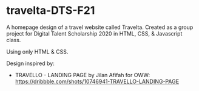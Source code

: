 # travelta-DTS-F21
A homepage design of a travel website called Travelta. Created as a group project for Digital Talent Scholarship 2020 in HTML, CSS, &amp; Javascript class.

Using only HTML & CSS.

Design inspired by: 
- TRAVELLO - LANDING PAGE
by Jilan Afifah for OWW: https://dribbble.com/shots/10746941-TRAVELLO-LANDING-PAGE
